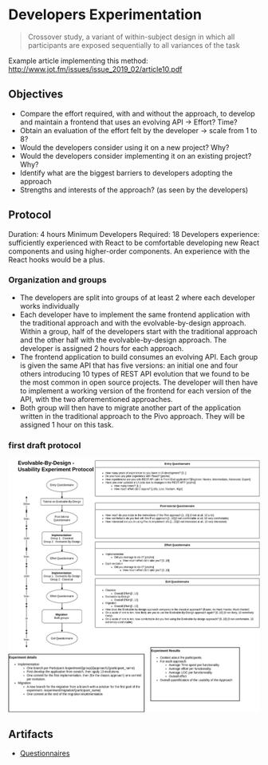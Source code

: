 # Developers Experimentation

> Crossover study, a variant of within-subject design in which all participants are exposed sequentially to all variances of the task

Example article implementing this method: http://www.jot.fm/issues/issue_2019_02/article10.pdf

## Objectives

- Compare the effort required, with and without the approach, to develop and maintain a frontend that uses an evolving API -> Effort? Time?
- Obtain an evaluation of the effort felt by the developer -> scale from 1 to 8?
- Would the developers consider using it on a new project? Why?
- Would the developers consider implementing it on an existing project? Why?
- Identify what are the biggest barriers to developers adopting the approach
- Strengths and interests of the approach? (as seen by the developers)

## Protocol

Duration: 4 hours
Minimum Developers Required: 18
Developers experience: sufficiently experienced with React to be comfortable developing new React components and using higher-order components. An experience with the React hooks would be a plus.

### Organization and groups

- The developers are split into groups of at least 2 where each developer works individually
- Each developer have to implement the same frontend application with the traditional approach and with the evolvable-by-design approach. Within a group, half of the developers start with the traditional approach and the other half with the evolvable-by-design approach. The developer is assigned 2 hours for each approach.
- The frontend application to build consumes an evolving API. Each group is given the same API that has five versions: an initial one and four others introducing 10 types of REST API evolution that we found to be the most common in open source projects. The developer will then have to implement a working version of the frontend for each version of the API, with the two aforementioned approaches.
- Both group will then have to migrate another part of the application written in the traditional approach to the Pivo approach. They will be assigned 1 hour on this task.

### first draft protocol
![](protocol_experiment.drawio.png)



## Artifacts


- [Questionnaires](./questionnaires.md)
